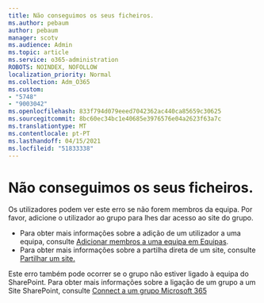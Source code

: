 ```yaml
---
title: Não conseguimos os seus ficheiros.
ms.author: pebaum
author: pebaum
manager: scotv
ms.audience: Admin
ms.topic: article
ms.service: o365-administration
ROBOTS: NOINDEX, NOFOLLOW
localization_priority: Normal
ms.collection: Adm_O365
ms.custom:
- "5748"
- "9003042"
ms.openlocfilehash: 833f794d079eeed7042362ac440ca85659c30625
ms.sourcegitcommit: 8bc60ec34bc1e40685e3976576e04a2623f63a7c
ms.translationtype: MT
ms.contentlocale: pt-PT
ms.lasthandoff: 04/15/2021
ms.locfileid: "51833338"
---
```

# <a name="we-cant-get-your-files"></a>Não conseguimos os seus ficheiros.

Os utilizadores podem ver este erro se não forem membros da equipa. Por favor, adicione o utilizador ao grupo para lhes dar acesso ao site do grupo.

- Para obter mais informações sobre a adição de um utilizador a uma equipa, consulte [Adicionar membros a uma equipa em Equipas](https://support.office.com/article/add-people-to-a-team-aff2249d-b456-4bc3-81e7-52327b6b38e9).
- Para obter mais informações sobre a partilha direta de um site, consulte [Partilhar um site.](https://support.office.com/article/Share-a-site-958771A8-D041-4EB8-B51C-AFEA2EAE3658)

Este erro também pode ocorrer se o grupo não estiver ligado à equipa do SharePoint. Para obter mais informações sobre a ligação de um grupo a um Site SharePoint, consulte [Connect a um grupo Microsoft 365](https://docs.microsoft.com/sharepoint/dev/transform/modernize-connect-to-office365-group)